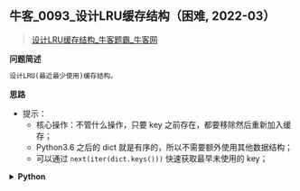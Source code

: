 ## 牛客_0093_设计LRU缓存结构（困难, 2022-03）
<!--info
tags: [设计, 经典]
source: 牛客
level: 困难
number: 0093
name: 设计LRU缓存结构
companies: []
-->

> [设计LRU缓存结构_牛客题霸_牛客网](https://www.nowcoder.com/practice/5dfded165916435d9defb053c63f1e84)

<summary><b>问题简述</b></summary>

```txt
设计LRU(最近最少使用)缓存结构。
```

<!-- 
<details><summary><b>详细描述</b></summary>

```txt
```

</details>
-->


<!-- <div align="center"><img src="../../../_assets/xxx.png" height="300" /></div> -->

<summary><b>思路</b></summary>

- 提示：
    - 核心操作：不管什么操作，只要 key 之前存在，都要移除然后重新加入缓存；
    - Python3.6 之后的 dict 就是有序的，所以不需要额外使用其他数据结构；
    - 可以通过 `next(iter(dict.keys()))` 快速获取最早未使用的 key；

<details><summary><b>Python</b></summary>

```python
class Solution:

    def __init__(self, capacity: int):
        self.capacity = capacity
        self.buf = dict()

    def get(self, key: int) -> int:
        ret = self.buf.get(key, -1)
        if key in self.buf:
            self.buf.pop(key)
            self.buf[key] = ret
        return ret

    def set(self, key: int, value: int) -> None:
        # 这一步很容易忽略，不论 key 是否存在，都应该先 pop，这样重新加入时才可以更新到队尾
        if key in self.buf:
            self.buf.pop(key)
        elif len(self.buf) >= self.capacity:  # key not in self.buf
            tmp = next(iter(self.buf.keys()))
            self.buf.pop(tmp)
        self.buf[key] = value
```

</details>

